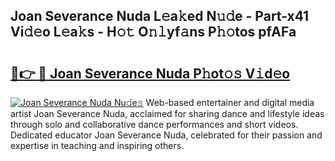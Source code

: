 ## Joan Severance Nuda L𝚎a𝚔ed N𝚞𝚍e - Part-x41 Vi𝚍𝚎o L𝚎a𝚔s - H𝚘𝚝 O𝚗𝚕yf𝚊ns P𝚑𝚘tos pfAFa

# <h2><a href="http://kf2397.oniu.top/?m=Joan+Severance+Nuda">🔗👉 🔴 Joan Severance Nuda P𝚑ot𝚘𝚜 V𝚒d𝚎o</a></h2>

[![Joan Severance Nuda Nu𝚍e𝚜](https://i.imgur.com/0qMVB7G.gif)](http://kf2397.oniu.top/?m=Joan+Severance+Nuda)
Web-based entertainer and digital media artist Joan Severance Nuda, acclaimed for sharing dance and lifestyle ideas through solo and collaborative dance performances and short videos. Dedicated educator Joan Severance Nuda, celebrated for their passion and expertise in teaching and inspiring others.  
